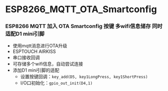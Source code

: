 # ESP8266_MQTT_OTA_Smartconfig
### ESP8266 MQTT 加入 OTA Smartconfig 按键 多wifi信息储存 同时适配D1 mini引脚
* 使用mqtt消息进行OTA升级
* ESPTOUCH AIRKISS
* 串口接收回调
* 可存储多个wifi信息，自动尝试连接
* 添加D1 mini引脚的适配
    * 设置按键回调：`key_add(D5, key1LongPress, key1ShortPress)`
    * I/O口初始化：`gpio_out_init(D4,1)`

